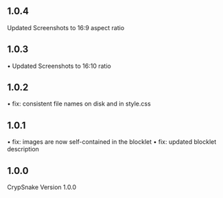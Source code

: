 ## 1.0.4

Updated Screenshots to 16:9 aspect ratio

## 1.0.3

• Updated Screenshots to 16:10 ratio

## 1.0.2

• fix: consistent file names on disk and in style.css

## 1.0.1

• fix: images are now self-contained in the blocklet
• fix: updated blocklet description

## 1.0.0

CrypSnake Version 1.0.0